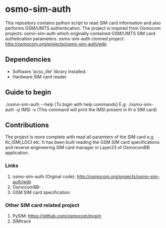 # osmo-sim-auth
This repository contains python script to read SIM card information and also performs GSM/UMTS authentication.
The project is inspired from Osmocom projects: osmo-sim-auth which originally contained GSM/UMTS SIM card authetication parameters.
osmo-sim-auth clonned project: http://osmocom.org/projects/osmo-sim-auth/wiki

## Dependencies
 - Software
	'pcsc_lite' library installed.
 - Hardware
	SIM card reader

## Guide to begin
./osmo-sim-auth --help [To bigin with help commands]
E.g: ./osmo-sim-auth -p IMSI -s (This command will print the IMSI present in th e SIM card)

## Contributions
The project is more complete with read all paramters of the SIM card e.g Kc,ISMI,LOCI etc.
It has been built reading the GSM SIM card specifications and reverse engineering SIM card manager in Layer23 of OsmocomBB application.

### Links
1. osmo-sim-auth (Orginal code): http://osmocom.org/projects/osmo-sim-auth/wiki
2. OsmocomBB:
4. GSM SIM card specification:

### Other SIM card related project
1. PySIM: https://github.com/osmocom/pysim
2. SIMtrace


